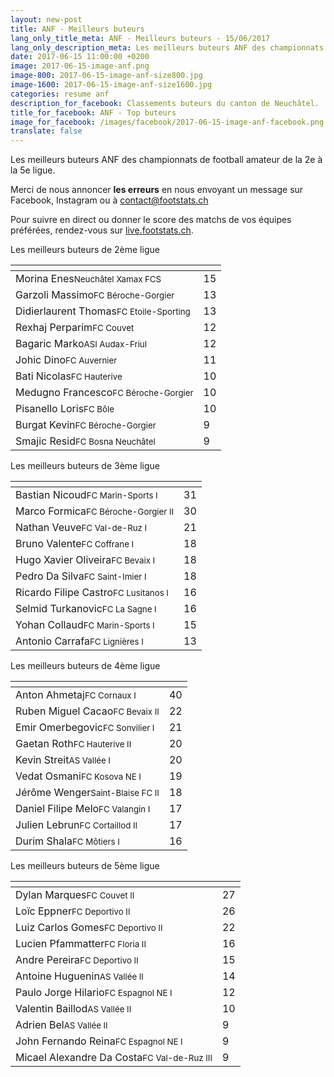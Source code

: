 ```yaml
---
layout: new-post
title: ANF - Meilleurs buteurs
lang_only_title_meta: ANF - Meilleurs buteurs - 15/06/2017
lang_only_description_meta: Les meilleurs buteurs ANF des championnats de football amateur de la 2e à la 5e ligue - 15/06/2017
date: 2017-06-15 11:00:00 +0200
image: 2017-06-15-image-anf.png
image-800: 2017-06-15-image-anf-size800.jpg
image-1600: 2017-06-15-image-anf-size1600.jpg
categories: resume anf
description_for_facebook: Classements buteurs du canton de Neuchâtel.
title_for_facebook: ANF - Top buteurs
image_for_facebook: /images/facebook/2017-06-15-image-anf-facebook.png
translate: false
---
```

Les meilleurs buteurs ANF des championnats de football amateur de la 2e à la 5e ligue.

Merci de nous annoncer <b>les erreurs</b> en nous envoyant un message sur Facebook, Instagram ou à contact@footstats.ch

Pour suivre en direct ou donner le score des matchs de vos équipes préférées, rendez-vous sur <a href='http://live.footstats.ch'>live.footstats.ch</a>.

Les meilleurs buteurs de 2ème ligue

<table class="table"><thead><tr><th><i class="fa fa-male"></i></th><th><i class="fa fa-futbol-o"></i></th></tr></thead><tbody><tr><td>Morina Enes<span class='d-block team-name'><small>Neuchâtel Xamax FCS</small></span></td><td>15</td></tr><tr><td>Garzoli Massimo<span class='d-block team-name'><small>FC Béroche-Gorgier</small></span></td><td>13</td></tr><tr><td>Didierlaurent Thomas<span class='d-block team-name'><small>FC Etoile-Sporting</small></span></td><td>13</td></tr><tr><td>Rexhaj Perparim<span class='d-block team-name'><small>FC Couvet</small></span></td><td>12</td></tr><tr><td>Bagaric Marko<span class='d-block team-name'><small>ASI Audax-Friul</small></span></td><td>12</td></tr><tr><td>Johic Dino<span class='d-block team-name'><small>FC Auvernier</small></span></td><td>11</td></tr><tr><td>Bati Nicolas<span class='d-block team-name'><small>FC Hauterive</small></span></td><td>10</td></tr><tr><td>Medugno Francesco<span class='d-block team-name'><small>FC Béroche-Gorgier</small></span></td><td>10</td></tr><tr><td>Pisanello Loris<span class='d-block team-name'><small>FC Bôle</small></span></td><td>10</td></tr><tr><td>Burgat Kevin<span class='d-block team-name'><small>FC Béroche-Gorgier</small></span></td><td>9</td></tr><tr><td>Smajic Resid<span class='d-block team-name'><small>FC Bosna Neuchâtel</small></span></td><td>9</td></tr></tbody></table>Les meilleurs buteurs de 3ème ligue

<table class="table"><thead><tr><th><i class="fa fa-male"></i></th><th><i class="fa fa-futbol-o"></i></th></tr></thead><tbody><tr><td>Bastian Nicoud<span class='d-block team-name'><small>FC Marin-Sports I</small></span></td><td>31</td></tr><tr><td>Marco Formica<span class='d-block team-name'><small>FC Béroche-Gorgier II</small></span></td><td>30</td></tr><tr><td>Nathan Veuve<span class='d-block team-name'><small>FC Val-de-Ruz I</small></span></td><td>21</td></tr><tr><td>Bruno Valente<span class='d-block team-name'><small>FC Coffrane I</small></span></td><td>18</td></tr><tr><td>Hugo Xavier Oliveira<span class='d-block team-name'><small>FC Bevaix I</small></span></td><td>18</td></tr><tr><td>Pedro Da Silva<span class='d-block team-name'><small>FC Saint-Imier I</small></span></td><td>18</td></tr><tr><td>Ricardo Filipe Castro<span class='d-block team-name'><small>FC Lusitanos I</small></span></td><td>16</td></tr><tr><td>Selmid Turkanovic<span class='d-block team-name'><small>FC La Sagne I</small></span></td><td>16</td></tr><tr><td>Yohan Collaud<span class='d-block team-name'><small>FC Marin-Sports I</small></span></td><td>15</td></tr><tr><td>Antonio Carrafa<span class='d-block team-name'><small>FC Lignières I</small></span></td><td>13</td></tr></tbody></table>Les meilleurs buteurs de 4ème ligue

<table class="table"><thead><tr><th><i class="fa fa-male"></i></th><th><i class="fa fa-futbol-o"></i></th></tr></thead><tbody><tr><td>Anton Ahmetaj<span class='d-block team-name'><small>FC Cornaux I</small></span></td><td>40</td></tr><tr><td>Ruben Miguel Cacao<span class='d-block team-name'><small>FC Bevaix II</small></span></td><td>22</td></tr><tr><td>Emir Omerbegovic<span class='d-block team-name'><small>FC Sonvilier I</small></span></td><td>21</td></tr><tr><td>Gaetan Roth<span class='d-block team-name'><small>FC Hauterive II</small></span></td><td>20</td></tr><tr><td>Kevin Streit<span class='d-block team-name'><small>AS Vallée I</small></span></td><td>20</td></tr><tr><td>Vedat Osmani<span class='d-block team-name'><small>FC Kosova NE I</small></span></td><td>19</td></tr><tr><td>Jérôme Wenger<span class='d-block team-name'><small>Saint-Blaise FC II</small></span></td><td>18</td></tr><tr><td>Daniel Filipe Melo<span class='d-block team-name'><small>FC Valangin I</small></span></td><td>17</td></tr><tr><td>Julien Lebrun<span class='d-block team-name'><small>FC Cortaillod II</small></span></td><td>17</td></tr><tr><td>Durim Shala<span class='d-block team-name'><small>FC Môtiers I</small></span></td><td>16</td></tr></tbody></table>Les meilleurs buteurs de 5ème ligue

<table class="table"><thead><tr><th><i class="fa fa-male"></i></th><th><i class="fa fa-futbol-o"></i></th></tr></thead><tbody><tr><td>Dylan Marques<span class='d-block team-name'><small>FC Couvet II</small></span></td><td>27</td></tr><tr><td>Loïc Eppner<span class='d-block team-name'><small>FC Deportivo II</small></span></td><td>26</td></tr><tr><td>Luiz Carlos Gomes<span class='d-block team-name'><small>FC Deportivo II</small></span></td><td>22</td></tr><tr><td>Lucien Pfammatter<span class='d-block team-name'><small>FC Floria II</small></span></td><td>16</td></tr><tr><td>Andre Pereira<span class='d-block team-name'><small>FC Deportivo II</small></span></td><td>15</td></tr><tr><td>Antoine Huguenin<span class='d-block team-name'><small>AS Vallée II</small></span></td><td>14</td></tr><tr><td>Paulo Jorge Hilario<span class='d-block team-name'><small>FC Espagnol NE I</small></span></td><td>12</td></tr><tr><td>Valentin Baillod<span class='d-block team-name'><small>AS Vallée II</small></span></td><td>10</td></tr><tr><td>Adrien Bel<span class='d-block team-name'><small>AS Vallée II</small></span></td><td>9</td></tr><tr><td>John Fernando Reina<span class='d-block team-name'><small>FC Espagnol NE I</small></span></td><td>9</td></tr><tr><td>Micael Alexandre Da Costa<span class='d-block team-name'><small>FC Val-de-Ruz III</small></span></td><td>9</td></tr></tbody></table>
